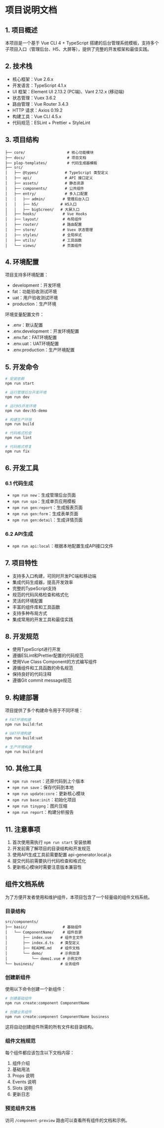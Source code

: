# 项目说明文档

## 1. 项目概述

本项目是一个基于 Vue CLI 4 + TypeScript 搭建的后台管理系统模板，支持多个子项目入口（管理后台、H5、大屏等），提供了完整的开发框架和最佳实践。

## 2. 技术栈

- 核心框架：Vue 2.6.x
- 开发语言：TypeScript 4.1.x
- UI 框架：Element UI 2.13.2 (PC端)、Vant 2.12.x (移动端)
- 状态管理：Vuex 3.6.2
- 路由管理：Vue Router 3.4.3
- HTTP 请求：Axios 0.19.2
- 构建工具：Vue CLI 4.5.x
- 代码规范：ESLint + Prettier + StyleLint

## 3. 项目结构

```
├── core/                   # 核心功能模块
├── docs/                   # 项目文档
├── plop-templates/         # 代码生成器模板
├── src/
│   ├── @types/            # TypeScript 类型定义
│   ├── api/               # API 接口定义
│   ├── assets/            # 静态资源
│   ├── components/        # 公共组件
│   ├── entry/             # 多入口配置
│   │   ├── admin/        # 管理后台入口
│   │   ├── h5/          # H5入口
│   │   ├── bigScreen/   # 大屏入口
│   ├── hooks/            # Vue Hooks
│   ├── layout/           # 布局组件
│   ├── router/           # 路由配置
│   ├── store/            # Vuex 状态管理
│   ├── styles/           # 全局样式
│   ├── utils/            # 工具函数
│   └── views/            # 页面组件
```

## 4. 环境配置

项目支持多环境配置：

- development：开发环境
- fat：功能验收测试环境
- uat：用户验收测试环境
- production：生产环境

环境变量配置文件：
- .env：默认配置
- .env.development：开发环境配置
- .env.fat：FAT环境配置
- .env.uat：UAT环境配置
- .env.production：生产环境配置

## 5. 开发命令

```bash
# 安装依赖
npm run start

# 运行管理后台开发环境
npm run dev

# 运行H5开发环境
npm run dev:h5-demo

# 构建生产环境
npm run build

# 代码格式检查
npm run lint

# 代码格式修复
npm run fix
```

## 6. 开发工具

### 6.1 代码生成

- `npm run new`：生成管理后台页面
- `npm run spa`：生成单页应用模板
- `npm run gen:report`：生成报表页面
- `npm run gen:form`：生成表单页面
- `npm run gen:detail`：生成详情页面

### 6.2 API生成

- `npm run api:local`：根据本地配置生成API接口文件

## 7. 项目特性

- 支持多入口构建，可同时开发PC端和移动端
- 集成代码生成器，提高开发效率
- 完整的TypeScript支持
- 规范的代码风格检查和格式化
- 灵活的环境配置
- 丰富的组件库和工具函数
- 支持多种布局方式
- 集成常用的开发工具和最佳实践

## 8. 开发规范

- 使用TypeScript进行开发
- 遵循ESLint和Prettier配置的代码规范
- 使用Vue Class Component的方式编写组件
- 遵循组件和工具函数的命名规范
- 保持良好的代码注释
- 遵循Git commit message规范

## 9. 构建部署

项目提供了多个构建命令用于不同环境：

```bash
# FAT环境构建
npm run build:fat

# UAT环境构建
npm run build:uat

# 生产环境构建
npm run build:prd
```

## 10. 其他工具

- `npm run reset`：还原代码到上个版本
- `npm run save`：保存代码到本地
- `npm run update:core`：更新核心模块
- `npm run base:init`：初始化项目
- `npm run tinypng`：图片压缩
- `npm run report`：构建分析报告

## 11. 注意事项

1. 首次使用需执行 `npm run start` 安装依赖
2. 开发前需了解项目的目录结构和开发规范
3. 使用API生成工具前需要配置 api-generator.local.js
4. 提交代码前需要执行代码检查和格式化
5. 更新核心模块时需要注意版本兼容性

## 组件文档系统

为了方便开发者使用和维护组件，本项目包含了一个轻量级的组件文档系统。

### 目录结构

```
src/components/
├── basic/                # 基础组件
│   └── ComponentName/    # 组件目录
│       ├── index.vue    # 组件主文件
│       ├── index.d.ts   # 类型定义
│       ├── README.md    # 组件文档
│       └── demo/        # 示例目录
│           └── demo1.vue # 示例文件
└── business/            # 业务组件
```

### 创建新组件

使用以下命令创建一个新组件：

```bash
# 创建基础组件
npm run create:component ComponentName

# 创建业务组件
npm run create:component ComponentName business
```

这将自动创建组件所需的所有文件和目录结构。

### 组件文档规范

每个组件都应该包含以下文档内容：

1. 组件介绍
2. 基础用法
3. Props 说明
4. Events 说明
5. Slots 说明
6. 更新日志

### 预览组件文档

访问 `/component-preview` 路由可以查看所有组件的文档和示例。

